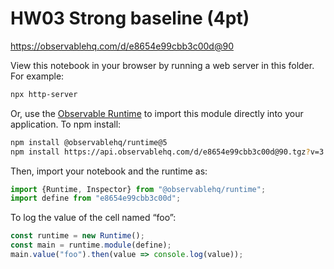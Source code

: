 # HW03 Strong baseline (4pt)

https://observablehq.com/d/e8654e99cbb3c00d@90

View this notebook in your browser by running a web server in this folder. For
example:

~~~sh
npx http-server
~~~

Or, use the [Observable Runtime](https://github.com/observablehq/runtime) to
import this module directly into your application. To npm install:

~~~sh
npm install @observablehq/runtime@5
npm install https://api.observablehq.com/d/e8654e99cbb3c00d@90.tgz?v=3
~~~

Then, import your notebook and the runtime as:

~~~js
import {Runtime, Inspector} from "@observablehq/runtime";
import define from "e8654e99cbb3c00d";
~~~

To log the value of the cell named “foo”:

~~~js
const runtime = new Runtime();
const main = runtime.module(define);
main.value("foo").then(value => console.log(value));
~~~
